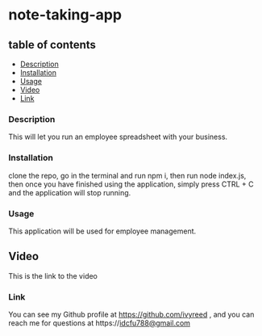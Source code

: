 # note-taking-app


## table of contents
- [Description](#description)
- [Installation](#installation)
- [Usage](#usage)
- [Video](#video)
- [Link](#link)

### Description
This will let you run an employee spreadsheet with your business.

### Installation
clone the repo, go in the terminal and run npm i, then run  node index.js, then once you have finished using the application, simply press CTRL + C and the application will stop running.

### Usage
This application will be used for employee management.

## Video
This is the link to the video

### Link
You can see my Github profile at https://github.com/ivyreed ,
and you can reach me for questions at https://idcfu788@gmail.com